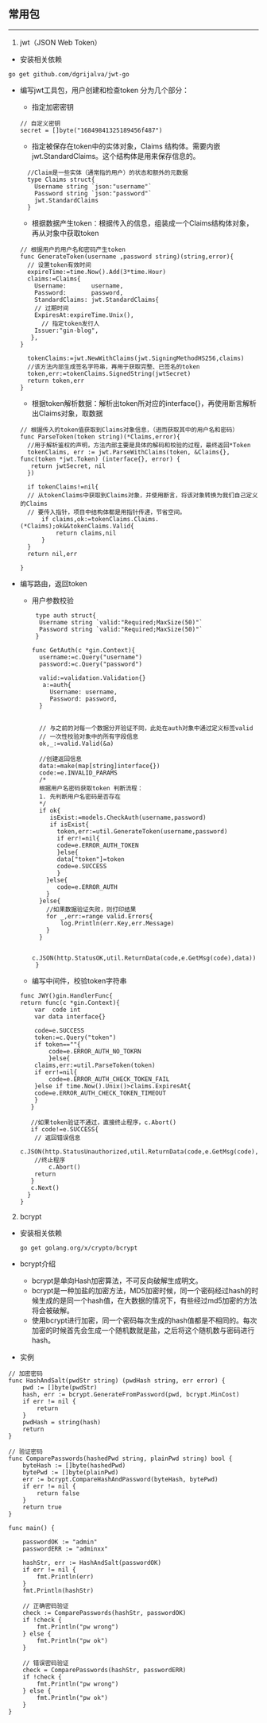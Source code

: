 ## 常用包
***

1. jwt（JSON Web Token）

  - 安装相关依赖

  ```golang
  go get github.com/dgrijalva/jwt-go
  ```

  - 编写jwt工具包，用户创建和检查token 分为几个部分：

    - 指定加密密钥

    ```golang
    // 自定义密钥
    secret = []byte("16849841325189456f487")
    ```

    - 指定被保存在token中的实体对象，Claims 结构体。需要内嵌jwt.StandardClaims。这个结构体是用来保存信息的。

    ```golang
      //Claim是一些实体（通常指的用户）的状态和额外的元数据
      type Claims struct{
        Username string `json:"username"`
        Password string `json:"password"`
        jwt.StandardClaims
      }
    ```

    - 根据数据产生token：根据传入的信息，组装成一个Claims结构体对象，再从对象中获取token

    ```golang
    // 根据用户的用户名和密码产生token
    func GenerateToken(username ,password string)(string,error){
      // 设置token有效时间
      expireTime:=time.Now().Add(3*time.Hour)
      claims:=Claims{
 	    Username:       username,
        Password:       password,
        StandardClaims: jwt.StandardClaims{
        // 过期时间
  	    ExpiresAt:expireTime.Unix(),
 	      // 指定token发行人
        Issuer:"gin-blog",
       },
    }
    
      tokenClaims:=jwt.NewWithClaims(jwt.SigningMethodHS256,claims)
      //该方法内部生成签名字符串，再用于获取完整、已签名的token
      token,err:=tokenClaims.SignedString(jwtSecret)
      return token,err
    }
    ```

    - 根据token解析数据：解析出token所对应的interface{}，再使用断言解析出Claims对象，取数据

    ```golang
    // 根据传入的token值获取到Claims对象信息，（进而获取其中的用户名和密码）
    func ParseToken(token string)(*Claims,error){
      //用于解析鉴权的声明，方法内部主要是具体的解码和校验的过程，最终返回*Token
      tokenClaims, err := jwt.ParseWithClaims(token, &Claims{}, func(token *jwt.Token) (interface{}, error) {
       return jwtSecret, nil
      })
    
      if tokenClaims!=nil{
      // 从tokenClaims中获取到Claims对象，并使用断言，将该对象转换为我们自己定义的Claims
  	  // 要传入指针，项目中结构体都是用指针传递，节省空间。
    	  if claims,ok:=tokenClaims.Claims.(*Claims);ok&&tokenClaims.Valid{
    		  return claims,nil
    	  }
      }
      return nil,err
    
    }
    ```

 - 编写路由，返回token  

   - 用户参数校验

     ```golang
      type auth struct{
       Username string `valid:"Required;MaxSize(50)"`
       Password string `valid:"Required;MaxSize(50)"`
      }
     
     func GetAuth(c *gin.Context){
       username:=c.Query("username")
       password:=c.Query("password")
     
       valid:=validation.Validation{}
        a:=auth{
     	  Username: username,
     	  Password: password,
       }
       
       
       // 与之前的对每一个数据分开验证不同，此处在auth对象中通过定义标签valid
       // 一次性校验对象中的所有字段信息
       ok,_:=valid.Valid(&a)
     
       //创建返回信息
       data:=make(map[string]interface{})
       code:=e.INVALID_PARAMS
       /*
       根据用户名密码获取token 判断流程：
       1. 先判断用户名密码是否存在
       */
       if ok{
     	  isExist:=models.CheckAuth(username,password)
     	  if isExist{
     	    token,err:=util.GenerateToken(username,password)
     	    if err!=nil{
     	    code=e.ERROR_AUTH_TOKEN
     	    }else{
     	    data["token"]=token
     	    code=e.SUCCESS
     	    }
         }else{
            code=e.ERROR_AUTH
     	 }
       }else{
         //如果数据验证失败，则打印结果
     	 for _,err:=range valid.Errors{
             log.Println(err.Key,err.Message)
         }
       } 
     
       c.JSON(http.StatusOK,util.ReturnData(code,e.GetMsg(code),data))
      }
     ```

   - 编写中间件，校验token字符串

    ```golang
    func JWY()gin.HandlerFunc{
   	return func(c *gin.Context){
   	    var  code int
   	    var data interface{}
   
   	    code=e.SUCCESS
   	    token:=c.Query("token")
   	    if token==""{
   	        code=e.ERROR_AUTH_NO_TOKRN
            }else{
   	    claims,err:=util.ParseToken(token)
   	    if err!=nil{
   	        code=e.ERROR_AUTH_CHECK_TOKEN_FAIL
   	    }else if time.Now().Unix()>claims.ExpiresAt{
   		code=e.ERROR_AUTH_CHECK_TOKEN_TIMEOUT
   	    }
       }
   
       //如果token验证不通过，直接终止程序，c.Abort()
       if code!=e.SUCCESS{
   	    // 返回错误信息
   	    c.JSON(http.StatusUnauthorized,util.ReturnData(code,e.GetMsg(code),data))
   	    //终止程序
            c.Abort()
   	    return
       }
       c.Next()
      }
    }
    ```

2. bcrypt
  
  - 安装相关依赖

    ```golang
    go get golang.org/x/crypto/bcrypt
    ```
    
  - bcrypt介绍
    - bcrypt是单向Hash加密算法，不可反向破解生成明文。
    - bcrypt是一种加盐的加密方法，MD5加密时候，同一个密码经过hash的时候生成的是同一个hash值，在大数据的情况下，有些经过md5加密的方法将会被破解。
    - 使用bcrypt进行加密，同一个密码每次生成的hash值都是不相同的。每次加密的时候首先会生成一个随机数就是盐，之后将这个随机数与密码进行hash。

  - 实例

```golang
// 加密密码
func HashAndSalt(pwdStr string) (pwdHash string, err error) {
	pwd := []byte(pwdStr)
	hash, err := bcrypt.GenerateFromPassword(pwd, bcrypt.MinCost)
	if err != nil {
		return
	}
	pwdHash = string(hash)
	return
}

// 验证密码
func ComparePasswords(hashedPwd string, plainPwd string) bool {
	byteHash := []byte(hashedPwd)
	bytePwd := []byte(plainPwd)
	err := bcrypt.CompareHashAndPassword(byteHash, bytePwd)
	if err != nil {
		return false
	}
	return true
}

func main() {

	passwordOK := "admin"
	passwordERR := "adminxx"

	hashStr, err := HashAndSalt(passwordOK)
	if err != nil {
		fmt.Println(err)
	}
	fmt.Println(hashStr)

	// 正确密码验证
	check := ComparePasswords(hashStr, passwordOK)
	if !check {
		fmt.Println("pw wrong")
	} else {
		fmt.Println("pw ok")
	}

	// 错误密码验证
	check = ComparePasswords(hashStr, passwordERR)
	if !check {
		fmt.Println("pw wrong")
	} else {
		fmt.Println("pw ok")
	}
}
```
